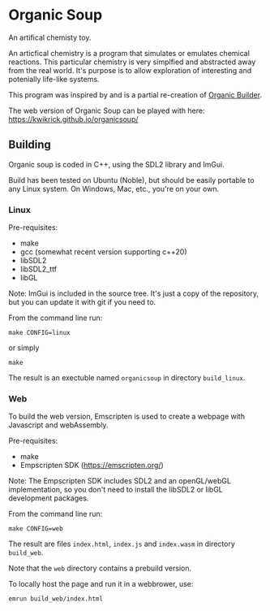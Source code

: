 # Organic Soup

An artifical chemisty toy. 

An articfical chemistry is a program that simulates or emulates chemical reactions. 
This particular chemistry is very simplfied and abstracted away from the real world. 
It's purpose is to allow exploration of interesting and potenially life-like systems.

This program was inspired by and is a partial re-creation of [Organic Builder](https://bertranddechoux.github.io/OrganicBuilder/). 

The web version of Organic Soup can be played with here: https://kwikrick.github.io/organicsoup/

## Building

Organic soup is coded in C++, using the SDL2 library and ImGui.

Build has been tested on Ubuntu (Noble), but should be easily portable to any Linux system. 
On Windows, Mac, etc., you're on your own. 

### Linux

Pre-requisites:
 - make
 - gcc (somewhat recent version supporting c++20)
 - libSDL2
 - libSDL2_ttf
 - libGL

Note: ImGui is included in the source tree. It's just a copy of the repository, but you can update it with git if you need to. 

From the command line run:
```
make CONFIG=linux
```
or simply
```
make
```

The result is an exectuble named `organicsoup` in directory `build_linux`.

### Web

To build the web version, Emscripten is used to create a webpage with Javascript and webAssembly. 

Pre-requisites:
 - make
 - Empscripten SDK (https://emscripten.org/)

Note: The Empscripten SDK includes SDL2 and an openGL/webGL implementation, so you don't need 
to install the libSDL2 or libGL development packages. 

From the command line run:
```
make CONFIG=web
```
The result are files `index.html`, `index.js` and `index.wasm` in directory `build_web`.

Note that the `web` directory contains a prebuild version. 

To locally host the page and run it in a webbrower, use:

```
emrun build_web/index.html
```

